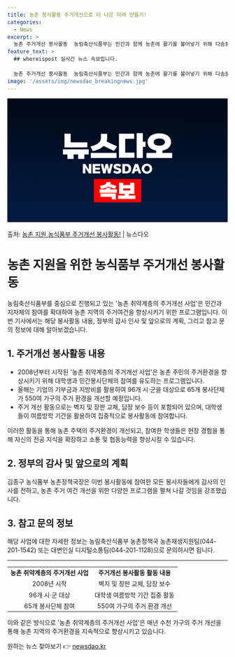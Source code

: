 ```yaml
---
title: 농촌 봉사활동 주거개선으로 더 나은 미래 만들기!
categories:
  - News
excerpt: >
  농촌 주거개선 봉사활동  농림축산식품부는 민간과 함께 농촌에 활기를 불어넣기 위해 다솜둥지복지재단과 손을 잡…
feature_text: >
  ## whereispost 실시간 뉴스 속보입니다.

  농촌 주거개선 봉사활동  농림축산식품부는 민간과 함께 농촌에 활기를 불어넣기 위해 다솜둥지복지재단과 손을 잡…
image: '/assets/img/newsdao_breakingnews.jpg'
---
```


![뉴스다오 속보](/assets/img/newsdao_breakingnews.jpg)

<p>출처: <a href="https://newsdao.kr/4444" rel="dofollow">농촌 지원 농식품부 주거개선 봉사활동!</a> | 뉴스다오</p>

<h1 data-ke-size="size26">농촌 지원을 위한 농식품부 주거개선 봉사활동</h1>

<p data-ke-size="size16">농림축산식품부를 중심으로 진행되고 있는 '농촌 취약계층의 주거개선 사업'은 민간과 지자체의 참여를 확대하여 농촌 지역의 주거여건을 향상시키기 위한 프로그램입니다. 이번 기사에서는 해당 봉사활동 내용, 정부의 감사 인사 및 앞으로의 계획, 그리고 참고 문의 정보에 대해 알아보겠습니다.</p>

<h2 data-ke-size="size24">1. 주거개선 봉사활동 내용</h2>

<ul>
  <li>2008년부터 시작된 '농촌 취약계층의 주거개선 사업'은 농촌 주민의 주거환경을 향상시키기 위해 대학생과 민간봉사단체의 참여를 유도하는 프로그램입니다.</li>
  <li>올해는 기업의 기부금과 지방비를 활용하여 96개 시·군을 대상으로 65개 봉사단체가 550여 가구의 주거 환경을 개선할 예정입니다.</li>
  <li>주거 개선 활동으로는 벽지 및 장판 교체, 담장 보수 등이 포함되어 있으며, 대학생들이 여름방학 기간을 활용하여 집중적으로 봉사활동에 참여합니다.</li>
</ul>

<p data-ke-size="size16">이러한 활동을 통해 농촌 주택의 주거환경이 개선되고, 참여한 학생들은 현장 경험을 통해 자신의 전공 지식을 확장하고 소통 및 협동능력을 향상시킬 수 있습니다.</p>

<h2 data-ke-size="size24">2. 정부의 감사 및 앞으로의 계획</h2>

<p data-ke-size="size16">김종구 농식품부 농촌정책국장은 이번 봉사활동에 참여한 모든 봉사자들에게 감사의 인사를 전하고, 농촌 주거 여건 개선을 위한 다양한 프로그램을 펼쳐 나갈 것임을 강조했습니다.</p>

<h2 data-ke-size="size24">3. 참고 문의 정보</h2>

<p data-ke-size="size16">해당 사업에 대한 자세한 정보는 농림축산식품부 농촌정책국 농촌재생지원팀(044-201-1542) 또는 대변인실 디지털소통팀(044-201-1128)으로 문의하시면 됩니다.</p>

<hr data-ke-size="size16">

<table style="width: 100%;">
<tbody>
<tr>
<td style="text-align: center; height: 17px;"><b>농촌 취약계층의 주거개선 사업</b></td>
<td style="text-align: center; height: 17px;"><b>주거개선 봉사활동 활동 내용</b></td>
</tr>
<tr>
<td style="text-align: center; height: 17px;">2008년 시작</td>
<td style="text-align: center; height: 17px;">벽지 및 장판 교체, 담장 보수</td>
</tr>
<tr>
<td style="text-align: center; height: 17px;">96개 시·군 대상</td>
<td style="text-align: center; height: 17px;">대학생 여름방학 기간 집중 활동</td>
</tr>
<tr>
<td style="text-align: center; height: 17px;">65개 봉사단체 참여</td>
<td style="text-align: center; height: 17px;">550여 가구의 주거 환경 개선</td>
</tr>
</tbody>
</table>

<p data-ke-size="size16">이와 같은 방식으로 '농촌 취약계층의 주거개선 사업'은 매년 수천 가구의 주거 개선을 통해 농촌 지역의 주거환경을 지속적으로 향상시키고 있습니다.</p> 

원하는 뉴스 찾아보기 👉 <a href="https://newsdao.kr" rel="dofollow">newsdao.kr</a>


